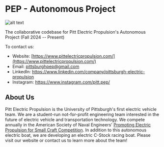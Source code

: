 # PEP - Autonomous Project

![alt text](https://www.sustainable.pitt.edu/wp-content/uploads/2022/08/Pitt-Electric-Propulsion-Logo.png)

The collaborative codebase for Pitt Electric Propulsion's Autonomous Project (Fall 2024 -- Present)

To contact us: <br />
- Website: [https://www.pittelectricpropulsion.com/](https://www.pittelectricpropulsion.com/) <br />
- Email: pittsburghpep@gmail.com <br />
- LinkedIn: https://www.linkedin.com/company/pittsburgh-electric-propulsion <br />
- Instagram: https://www.instagram.com/pitt.pep/ <br />

## About Us

Pitt Electric Propulsion is the University of Pittsburgh's first electric vehicle team. We are a student-run not-for-profit engineering team interested in the future of electric vehicle and transportation technology. We compete annually in the American Society of Naval Engineers' [Promoting Electric Propulsion for Small Craft Competition](https://www.navalengineers.org/Education/Promoting-Electric-Propulsion-PEP). In addition to this autonomous electric boat, we are developing an electric C-Stock racing boat. Please visit our website or contact us to learn more about the team!
